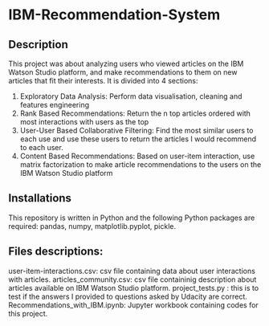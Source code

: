 # IBM-Recommendation-System
## Description
This project was about analyzing users who viewed articles on the IBM Watson Studio platform, and make recommendations to them on new articles that fit their interests.
It is divided into 4 sections:
1) Exploratory Data Analysis: Perform data visualisation, cleaning and features engineering
2) Rank Based Recommendations: Return the n top articles ordered with most interactions with users as the top
3) User-User Based Collaborative Filtering: Find the most similar users to each use and use these users to return the articles I would recommend to each user.
4) Content Based Recommendations: Based on user-item interaction, use matrix factorization to make article recommendations to the users on the IBM Watson Studio platform

## Installations
This repository is written in Python and the following Python packages are required: pandas, numpy, matplotlib.pyplot, pickle.

## Files descriptions:
user-item-interactions.csv: csv file containing data about user interactions with articles.
articles_community.csv: csv file containinig description about articles available on IBM Watson Studio platform.
project_tests.py : this is to test if the answers I provided to questions asked by Udacity are correct.
Recommendations_with_IBM.ipynb: Jupyter workbook containing codes for this project.
